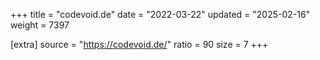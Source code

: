 +++
title = "codevoid.de"
date = "2022-03-22"
updated = "2025-02-16"
weight = 7397

[extra]
source = "https://codevoid.de/"
ratio = 90
size = 7
+++
